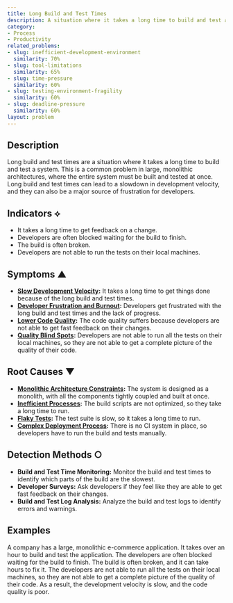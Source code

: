 ```yaml
---
title: Long Build and Test Times
description: A situation where it takes a long time to build and test a system.
category:
- Process
- Productivity
related_problems:
- slug: inefficient-development-environment
  similarity: 70%
- slug: tool-limitations
  similarity: 65%
- slug: time-pressure
  similarity: 60%
- slug: testing-environment-fragility
  similarity: 60%
- slug: deadline-pressure
  similarity: 60%
layout: problem
---
```


## Description
Long build and test times are a situation where it takes a long time to build and test a system. This is a common problem in large, monolithic architectures, where the entire system must be built and tested at once. Long build and test times can lead to a slowdown in development velocity, and they can also be a major source of frustration for developers.

## Indicators ⟡
- It takes a long time to get feedback on a change.
- Developers are often blocked waiting for the build to finish.
- The build is often broken.
- Developers are not able to run the tests on their local machines.

## Symptoms ▲
- **[Slow Development Velocity](slow-development-velocity.md):** It takes a long time to get things done because of the long build and test times.
- **[Developer Frustration and Burnout](developer-frustration-and-burnout.md):** Developers get frustrated with the long build and test times and the lack of progress.
- **[Lower Code Quality](lower-code-quality.md):** The code quality suffers because developers are not able to get fast feedback on their changes.
- **[Quality Blind Spots](quality-blind-spots.md):** Developers are not able to run all the tests on their local machines, so they are not able to get a complete picture of the quality of their code.

## Root Causes ▼
- **[Monolithic Architecture Constraints](monolithic-architecture-constraints.md):** The system is designed as a monolith, with all the components tightly coupled and built at once.
- **[Inefficient Processes](inefficient-processes.md):** The build scripts are not optimized, so they take a long time to run.
- **[Flaky Tests](flaky-tests.md):** The test suite is slow, so it takes a long time to run.
- **[Complex Deployment Process](complex-deployment-process.md):** There is no CI system in place, so developers have to run the build and tests manually.

## Detection Methods ○
- **Build and Test Time Monitoring:** Monitor the build and test times to identify which parts of the build are the slowest.
- **Developer Surveys:** Ask developers if they feel like they are able to get fast feedback on their changes.
- **Build and Test Log Analysis:** Analyze the build and test logs to identify errors and warnings.

## Examples
A company has a large, monolithic e-commerce application. It takes over an hour to build and test the application. The developers are often blocked waiting for the build to finish. The build is often broken, and it can take hours to fix it. The developers are not able to run all the tests on their local machines, so they are not able to get a complete picture of the quality of their code. As a result, the development velocity is slow, and the code quality is poor.
